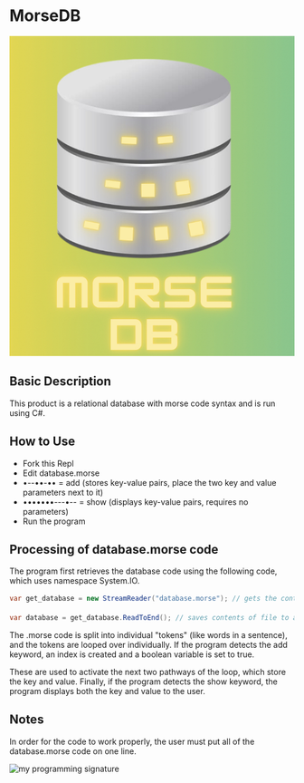 # MorseDB

![MorseDB logo](IMG_4666.jpeg)

## Basic Description
This product is a relational database with morse code syntax and is run using C#.

## How to Use
- Fork this Repl
- Edit database.morse
- •--••-•• = add (stores key-value pairs, place the two key and value parameters next to it)
- •••••••---•-- = show (displays key-value pairs, requires no parameters)
- Run the program


## Processing of database.morse code
The program first retrieves the database code using the following code, which uses namespace System.IO.

~~~csharp
var get_database = new StreamReader("database.morse"); // gets the contents of database.morse

var database = get_database.ReadToEnd(); // saves contents of file to a variable
~~~

The .morse code is split into individual "tokens" (like words in a sentence), and the tokens are looped over individually. If the program detects the add keyword, an index is created and a boolean variable is set to true. 

These are used to activate the next two pathways of the loop, which store the key and value. Finally, if the program detects the show keyword, the program displays both the key and value to the user.


## Notes
In order for the code to work properly, the user must put all of the database.morse code on one line.

![my programming signature](signature.jpeg)
